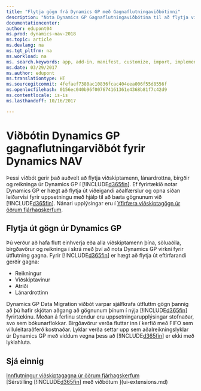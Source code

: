 ```yaml
---
title: "Flytja gögn frá Dynamics GP með Gagnaflutningaviðbótinni"
description: "Nota Dynamics GP Gagnaflutningaviðbótina til að flytja viðskiptamenn, lánardrottna, birgðir og reikninga úr Dynamics GP í Dynamics NAV."
documentationcenter: 
author: edupont04
ms.prod: dynamics-nav-2018
ms.topic: article
ms.devlang: na
ms.tgt_pltfrm: na
ms.workload: na
ms. search.keywords: app, add-in, manifest, customize, import, implement
ms.date: 03/29/2017
ms.author: edupont
ms.translationtype: HT
ms.sourcegitcommit: 4fefaef7380ac10836fcac404eea006f55d8556f
ms.openlocfilehash: 0156ec040b96f007674161361e4368b81f7c42d9
ms.contentlocale: is-is
ms.lasthandoff: 10/16/2017

---
```

# <a name="the-dynamics-gp-data-migration-extension-for-dynamics-nav"></a>Viðbótin Dynamics GP gagnaflutningarviðbót fyrir Dynamics NAV
Þessi viðbót gerir það auðvelt að flytja viðskiptamenn, lánardrottna, birgðir og reikninga úr Dynamics GP í [!INCLUDE[d365fin](includes/d365fin_md.md)]. Ef fyrirtækið notar Dynamics GP er hægt að flytja út viðeigandi aðalfærslur og opna síðan leiðarvísi fyrir uppsetningu með hjálp til að bæta gögnunum við [!INCLUDE[d365fin](includes/d365fin_md.md)]. Nánari upplýsingar eru í [Yfirfæra viðskiptagögn úr öðrum fjárhagskerfum](upload-data.md).

## <a name="exporting-data-from-dynamics-gp"></a>Flytja út gögn úr Dynamics GP
Þú verður að hafa flutt einhverja eða alla viðskiptamenn þína, söluaðila, birgðavörur og reikninga í skrá með því að nota Dynamics GP virkni fyrir útflutning gagna. Fyrir [!INCLUDE[d365fin](includes/d365fin_md.md)] er hægt að flytja út eftirfarandi gerðir gagna:

* Reikningur  
* Viðskiptavinur  
* Atriði  
* Lánardrottinn  

Dynamics GP Data Migration viðbót varpar sjálfkrafa útfluttm gögn þannig að þú hafir skjótan aðgang að gögnunum þínum í nýja [!INCLUDE[d365fin](includes/d365fin_md.md)] fyrirtækinu. Meðan á ferlinu stendur eru uppsetningarupplýsingar stofnaðar, svo sem bókunarflokkar. Birgðavörur verða fluttar inn í kerfið með FIFO sem villuleitaraðferð kostnaðar. Lyklar verða settar upp sem aðalreikningslyklar úr Dynamics GP með víddum vegna þess að [!INCLUDE[d365fin](includes/d365fin_long_md.md)] er ekki með lyklahluta.

## <a name="see-also"></a>Sjá einnig
[Innflutningur viðskiptagagna úr öðrum fjárhagskerfum](upload-data.md)  
[Sérstilling [!INCLUDE[d365fin](includes/d365fin_md.md)] með viðbótum ](ui-extensions.md)  

